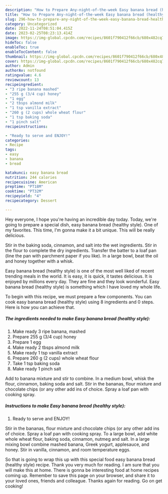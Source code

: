 ```yaml
---
description: "How to Prepare Any-night-of-the-week Easy banana bread (healthy style)"
title: "How to Prepare Any-night-of-the-week Easy banana bread (healthy style)"
slug: 296-how-to-prepare-any-night-of-the-week-easy-banana-bread-healthy-style
category: Uncategorized
date: 2022-11-24T08:51:04.415Z
date: 2023-02-25T08:23:13.414Z
image: https://img-global.cpcdn.com/recipes/8601f790412f66cb/680x482cq70/easy-banana-bread-healthy-style-recipe-main-photo.jpg
hideToc: false
enableToc: true
enableTocContent: false
thumbnail: https://img-global.cpcdn.com/recipes/8601f790412f66cb/680x482cq70/easy-banana-bread-healthy-style-recipe-main-photo.jpg
cover: https://img-global.cpcdn.com/recipes/8601f790412f66cb/680x482cq70/easy-banana-bread-healthy-style-recipe-main-photo.jpg
author: Admin
authorAv: notfound
ratingvalue: 4.6
reviewcount: 13
recipeingredient:
- "3 ripe banana mashed"
- "255 g (3/4 cup) honey"
- "1 egg"
- "2 tbsps almond milk"
- "1 tsp vanilla extract"
- "260 g (2 cups) whole wheat flour"
- "1 tsp baking soda"
- "1 pinch salt"
recipeinstructions:

- "Ready to serve and ENJOY!"
categories:
- Recipe
tags:
- easy
- banana
- bread

katakunci: easy banana bread 
nutrition: 244 calories
recipecuisine: American
preptime: "PT18M"
cooktime: "PT32M"
recipeyield: "4"
recipecategory: Dessert

---
```



Hey everyone, I hope you're having an incredible day today. Today, we're going to prepare a special dish, easy banana bread (healthy style). One of my favorites. This time, I'm gonna make it a bit unique. This will be really delicious.

Stir in the baking soda, cinnamon, and salt into the wet ingredients. Stir in the flour to complete the dry ingredients. Transfer the batter to a loaf pan (line the pan with parchment paper if you like). In a large bowl, beat the oil and honey together with a whisk.

Easy banana bread (healthy style) is one of the most well liked of recent trending meals in the world. It is easy, it is quick, it tastes delicious. It is enjoyed by millions every day. They are fine and they look wonderful. Easy banana bread (healthy style) is something which I have loved my whole life.


To begin with this recipe, we must prepare a few components. You can cook easy banana bread (healthy style) using 8 ingredients and 0 steps. Here is how you can achieve that.

<!--inarticleads1-->

##### The ingredients needed to make Easy banana bread (healthy style):

1. Make ready 3 ripe banana, mashed
1. Prepare 255 g (3/4 cup) honey
1. Prepare 1 egg
1. Make ready 2 tbsps almond milk
1. Make ready 1 tsp vanilla extract
1. Prepare 260 g (2 cups) whole wheat flour
1. Take 1 tsp baking soda
1. Make ready 1 pinch salt


Add to banana mixture and stir to combine. In a medium bowl, whisk the flour, cinnamon, baking soda and salt. Stir in the bananas, flour mixture and chocolate chips (or any other add ins of choice. Spray a loaf pan with cooking spray. 

<!--inarticleads2-->

##### Instructions to make Easy banana bread (healthy style):


1. Ready to serve and ENJOY!

Stir in the bananas, flour mixture and chocolate chips (or any other add ins of choice. Spray a loaf pan with cooking spray. To a large bowl, add white whole wheat flour, baking soda, cinnamon, nutmeg and salt. In a large mixing bowl combine mashed banana, Greek yogurt, applesauce, and honey. Stir in vanilla, cinnamon, and room temperature eggs. 

So that is going to wrap this up with this special food easy banana bread (healthy style) recipe. Thank you very much for reading. I am sure that you will make this at home. There is gonna be interesting food at home recipes coming up. Remember to save this page on your browser, and share it to your loved ones, friends and colleague. Thanks again for reading. Go on get cooking!
